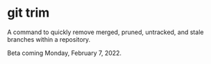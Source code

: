 # git trim
A command to quickly remove merged, pruned, untracked, and stale branches within a repository.

Beta coming Monday, February 7, 2022.
